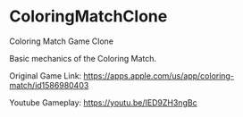 # ColoringMatchClone
Coloring Match Game Clone

Basic mechanics of the Coloring Match.

Original Game Link: https://apps.apple.com/us/app/coloring-match/id1586980403

Youtube Gameplay: https://youtu.be/IED9ZH3ngBc
